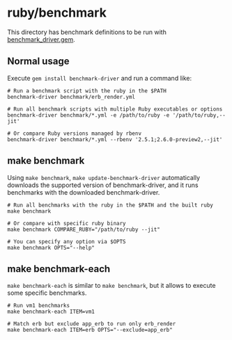# ruby/benchmark

This directory has benchmark definitions to be run with
[benchmark\_driver.gem](https://github.com/benchmark-driver/benchmark-driver).

## Normal usage

Execute `gem install benchmark-driver` and run a command like:

```console
# Run a benchmark script with the ruby in the $PATH
benchmark-driver benchmark/erb_render.yml

# Run all benchmark scripts with multiple Ruby executables or options
benchmark-driver benchmark/*.yml -e /path/to/ruby -e '/path/to/ruby,--jit'

# Or compare Ruby versions managed by rbenv
benchmark-driver benchmark/*.yml --rbenv '2.5.1;2.6.0-preview2,--jit'
```

## make benchmark

Using `make benchmark`, `make update-benchmark-driver` automatically downloads
the supported version of benchmark-driver, and it runs benchmarks with the downloaded
benchmark-driver.

```console
# Run all benchmarks with the ruby in the $PATH and the built ruby
make benchmark

# Or compare with specific ruby binary
make benchmark COMPARE_RUBY="/path/to/ruby --jit"

# You can specify any option via $OPTS
make benchmark OPTS="--help"
```

## make benchmark-each

`make benchmark-each` is similar to `make benchmark`, but it allows to execute
some specific benchmarks.

```console
# Run vm1 benchmarks
make benchmark-each ITEM=vm1

# Match erb but exclude app_erb to run only erb_render
make benchmark-each ITEM=erb OPTS="--exclude=app_erb"
```
